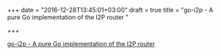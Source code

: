 +++
date = "2016-12-28T13:45:01+03:00"
draft = true
title = "go-i2p - A pure Go implementation of the I2P router "

+++

<p><a href="https://t.co/FlrJ5lhhUE">go-i2p - A pure Go implementation of the I2P router </a></p>
